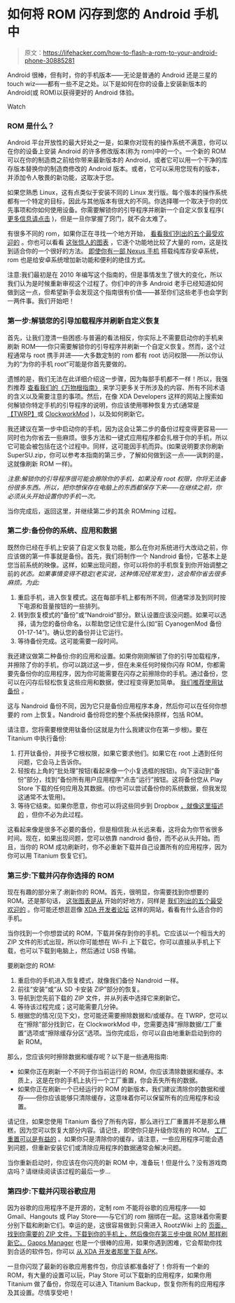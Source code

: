# 如何将 ROM 闪存到您的 Android 手机中

> 原文：<https://lifehacker.com/how-to-flash-a-rom-to-your-android-phone-30885281>

Android 很棒，但有时，你的手机版本——无论是普通的 Android 还是三星的 touch wiz——都有一些不足之处。以下是如何在你的设备上安装新版本的 Android(或 ROM)以获得更好的 Android 体验。

Watch

### ROM 是什么？

Android 平台开放性的最大好处之一是，如果你对现有的操作系统不满意，你可以在你的设备上安装 Android 的许多修改版本(称为 rom)中的一个。一个新的 ROM 可以在你的制造商之前给你带来最新版本的 Android，或者它可以用一个干净的库存版本替换你的制造商修改的 Android 版本。或者，它可以采用您现有的版本，并添加令人敬畏的新功能，这取决于您。

如果您熟悉 Linux，这有点类似于安装不同的 Linux 发行版。每个版本的操作系统都有一个特定的目标，因此与其他版本有很大的不同。你选择哪一个取决于你的优先事项和你如何使用设备。你需要解锁你的引导程序并刷新一个自定义恢复程序( [更多信息请点击](https://lifehacker.com/everything-you-need-to-know-about-rooting-your-android-5789397) )，但是一旦你掌握了窍门，就不会太难了。

有很多不同的 rom，如果你正在寻找一个地方开始， [看看我们列出的五个最受欢迎的](https://lifehacker.com/five-best-android-roms-5915093) 。你也可以看看 [这张惊人的图表](http://lifehacker.com/this-database-of-android-roms-helps-you-choose-the-best-1449794780) ，它逐个功能地比较了大量的 rom，这是找到适合你的一个很好的方法。 [即使你有一部 Nexus 手机](http://lifehacker.com/are-roms-really-necessary-on-a-nexus-phone-5980201) 搭载纯库存安卓系统，rom 也是给安卓系统增加新功能和便利的绝佳方式。

注意:我们最初是在 2010 年编写这个指南的，但是事情发生了很大的变化，所以我们认为是时候重新审视这个过程了。你们中的许多 Android 老手已经知道如何做到这一点，但希望新手会发现这个指南很有价值——甚至你们这些老手也会学到一两件事。我们开始吧！

### 第一步:解锁您的引导加载程序并刷新自定义恢复

首先，让我们澄清一些困惑:与普遍的看法相反，你实际上不需要启动你的手机来刷新 ROM——你只需要解锁你的引导程序并刷新一个自定义恢复。然而，这个过程通常与 root 携手并进——大多数定制的 rom 都有 root 访问权限——所以你认为的“为你的手机 root”可能是你首先要做的。

遗憾的是，我们无法在此详细介绍这一步骤，因为每部手机都不一样！所以，我强烈推荐 [查看我们的《万物根指南》](https://lifehacker.com/everything-you-need-to-know-about-rooting-your-android-5789397) 来学习更多关于所涉及的内容、所有不同术语的含义以及需要注意的事项。然后，在像 XDA Developers 这样的网站上搜索如何解锁你特定手机的引导程序的说明，你应该使用哪种恢复方式(通常是[【TWRP】](http://teamw.in/project/twrp2)或 [ClockworkMod](http://www.clockworkmod.com/rommanager) )，以及如何刷新它。

我还建议在第一步中启动你的手机，因为这会让第二步的备份过程变得更容易——同时也为你省去一些麻烦。很多方法和一键式应用程序都会扎根于你的手机，所以它可能会被包括在这个过程中。同样，这可能因手机而异。(如果说明要求你刷新 SuperSU.zip，你可以参考本指南的第三步，了解如何做到这一点——讽刺的是，这就像刷新 ROM 一样)。

*注意:解锁你的引导程序很可能会擦除你的手机，如果没有 root 权限，你将无法备份很多东西。所以，把你想保存在电脑上的东西都保存下来——在继续之前，你必须从头开始设置你的手机一次。*

当你完成后，返回这里，并继续第二步的其余 ROMming 过程。

### 第二步:备份你的系统、应用和数据

既然你已经在手机上安装了自定义恢复功能，那么在你对系统进行大改动之前，你应该做的第一件事就是备份。首先，我们将制作一个 Nandroid 备份，它基本上是您当前系统的映像。这样，如果出现问题，你可以将你的手机恢复到你开始调整之前的*状态。如果事情变得不稳定(老实说，这种情况经常发生)，这会帮你省去很多麻烦。为此:*

1.  重启手机，进入恢复模式。这在每部手机上都有所不同，但通常涉及到同时按下电源和音量按钮的一些排列。
2.  转到恢复模式的“备份”或“Nandroid”部分。默认设置应该没问题。如果可以选择，请为您的备份命名，以帮助您记住它是什么(如“前 CyanogenMod 备份 01-17-14”)。确认您的备份并让它运行。
3.  等待备份完成。这可能需要一段时间。

我还建议做第二种备份:你的应用和设置。如果你刚刚解锁了你的引导加载程序，并擦除了你的手机，你可以跳过这一步，但在未来任何时候你闪存 ROM，你都需要先备份你的应用程序，因为你可能需要在闪存之前擦除你的手机。通过备份，您可以在闪存后轻松恢复这些应用和数据，使过程变得更加简单。 [我们推荐使用钛备份](https://lifehacker.com/how-to-set-up-a-fully-automated-app-and-settings-backup-5784857) 。

这与 Nandroid 备份不同，因为它只是备份应用程序本身，然后你可以在任何你想要的 rom 上恢复。Nandroid 备份将您的整个系统保持原样，包括 ROM。

请注意，您将需要根使用钛备份(这就是为什么我建议你在第一步根)。要在 Titanium 中执行备份:

1.  打开钛备份，并授予它根权限，如果它要求他们。如果它在 root 上遇到任何问题，它会马上告诉你。
2.  轻按右上角的“批处理”按钮(看起来像一个小复选框的按钮)。向下滚动到“备份”部分，找到“备份所有用户应用程序”点击“运行”按钮。这将备份您从 Play Store 下载的任何应用及其数据。(你也可以尝试备份你的系统数据，但我发现这通常不太管用)。
3.  等待它结束。如果你愿意，你也可以将这些同步到 Dropbox [，就像这里描述的](https://lifehacker.com/how-to-set-up-a-fully-automated-app-and-settings-backup-5784857) ，但你不必为此过程。

这看起来像是很多不必要的备份，但是相信我:从长远来看，这将会为你节省很多时间。现在，如果出现问题，您可以依靠 nandroid 备份，而不必从头开始。而且，当你的 ROM 成功刷新时，你不必重新下载并自己设置所有的应用程序，因为你可以用 Titanium 恢复它们。

### 第三步:下载并闪存你选择的 ROM

现在有趣的部分来了:刷新你的 ROM。首先，很明显，你需要找到你想要的 ROM。还是那句话， [这张图表是从](http://lifehacker.com/this-database-of-android-roms-helps-you-choose-the-best-1449794780) 开始的好地方，同样是 [我们列出的五个最受欢迎的](https://lifehacker.com/five-best-android-roms-5915093) 。你可能还想逛逛像 [XDA 开发者论坛](http://forum.xda-developers.com) 这样的网站，看看有什么适合你的手机。

当你找到一个你想尝试的 ROM，下载并保存到你的手机。它应该以一个相当大的 ZIP 文件的形式出现，所以你可能想在 Wi-Fi 上下载它。你可以直接从手机上下载，也可以下载到电脑上，然后通过 USB 传输。

要刷新您的 ROM:

1.  重启你的手机进入恢复模式，就像我们备份 Nandroid 一样。
2.  前往“安装”或“从 SD 卡安装 ZIP”部分的恢复。
3.  导航到您先前下载的 ZIP 文件，并从列表中选择它来刷新它。
4.  等待该过程完成；这可能需要几分钟。
5.  根据您的情况(见下文)，您可能还需要擦除数据和/或缓存。在 TWRP，您可以在“擦除”部分找到它，在 ClockworkMod 中，您需要选择“擦除数据/工厂重置”选项或“擦除缓存分区”选项。当你完成后，你可以自由地重新启动到你的新 ROM。

那么，您应该何时擦除数据和缓存呢？以下是一些通用指南:

*   如果你正在刷新一个不同于你当前运行的 ROM，你应该清除数据和缓存。本质上，这是在你的手机上执行一个工厂重置，你会丢失所有的数据。
*   如果你正在刷新一个已经运行的 ROM 的新版本，我们建议清除你的数据和缓存——但你应该能够只清除缓存，这意味着你可以保留所有的应用程序和设置。

请记住，如果您使用 Titanium 备份了所有内容，那么进行工厂重置并不是那么糟糕，因为您可以恢复大部分内容。请记住，即使你只是升级你现有的 ROM， [工厂重置可以是有益的](http://www.androidcentral.com/getting-bad-battery-life-422-your-verizon-nexus-try-factory-reset) 。如果你只是清除你的缓存，请注意，一些应用程序可能会遇到问题，但重新安装它们或清除应用程序的数据通常会解决问题。

当你重新启动时，你应该在你闪亮的新 ROM 中，准备玩！但是什么？没有游戏商店吗？请继续阅读该过程的最后一步...

### 第四步:下载并闪现谷歌应用

因为谷歌的应用程序不是开源的，定制 rom 不能将谷歌的应用程序——如 Gmail、Hangouts 或 Play Store——与它们的 rom 捆绑在一起。这意味着你需要分别下载和刷新它们。幸运的是，这很容易做到:只需进入 RootzWiki 上的 [页面，找到你需要的 ZIP 文件，下载到你的手机上，然后像你在第三步中做 ROM 那样刷新它。](http://wiki.rootzwiki.com/Google_Apps) [Gapps Manager](https://lifehacker.com/gapps-manager-gets-you-the-right-google-apps-for-your-r-1501497103) 也是一个很棒的应用，如果你遇到困难，它会帮助你找到合适的软件包，你可以 [从 XDA 开发者那里下载 APK](http://forum.xda-developers.com/showthread.php?t=2589167)。

一旦你闪现了最新的谷歌应用套件包，你应该都准备好了！你将有一个新的 ROM，有大量的设置可以玩，Play Store 可以下载新的应用程序，如果你用 Titanium 做了备份，你现在可以进入 Titanium Backup，恢复你所有的应用程序及其设置。尽情享受吧！